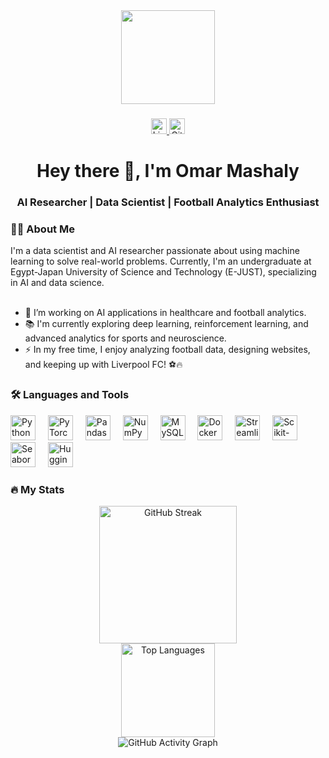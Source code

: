 <div align="center">
  <img height="150" src="https://media.giphy.com/media/M9gbBd9nbDrOTu1Mqx/giphy.gif"  />
</div>

###

<div align="center">
  <a href="https://www.linkedin.com/in/omar-mashaly">
    <img src="https://img.shields.io/static/v1?message=LinkedIn&logo=linkedin&label=&color=0077B5&logoColor=white&labelColor=&style=for-the-badge" height="25" alt="LinkedIn"  />
  </a>
  <a href="https://github.com/Omar10lfc">
    <img src="https://img.shields.io/static/v1?message=GitHub&logo=github&label=&color=181717&logoColor=white&labelColor=&style=for-the-badge" height="25" alt="GitHub"  />
  </a>
</div>

###

<h1 align="center">Hey there 👋, I'm Omar Mashaly</h1>
<h3 align="center">AI Researcher | Data Scientist | Football Analytics Enthusiast</h3>

###

<h3 align="left">👨‍💻 About Me</h3>

<p align="left">I'm a data scientist and AI researcher passionate about using machine learning to solve real-world problems. Currently, I'm an undergraduate at Egypt-Japan University of Science and Technology (E-JUST), specializing in AI and data science.<br><br>

- 🔭 I’m working on AI applications in healthcare and football analytics.<br>
- 📚 I'm currently exploring deep learning, reinforcement learning, and advanced analytics for sports and neuroscience.<br>
- ⚡ In my free time, I enjoy analyzing football data, designing websites, and keeping up with Liverpool FC! ⚽🔥
</p>

###

<h3 align="left">🛠 Languages and Tools</h3>

<div align="left">
  <img src="https://cdn.jsdelivr.net/gh/devicons/devicon/icons/python/python-original.svg" height="40" alt="Python" />
  <img width="12" />
  <img src="https://cdn.jsdelivr.net/gh/devicons/devicon/icons/pytorch/pytorch-original.svg" height="40" alt="PyTorch" />
  <img width="12" />
  <img src="https://cdn.jsdelivr.net/gh/devicons/devicon/icons/pandas/pandas-original.svg" height="40" alt="Pandas" />
  <img width="12" />
  <img src="https://cdn.jsdelivr.net/gh/devicons/devicon/icons/numpy/numpy-original.svg" height="40" alt="NumPy" />
  <img width="12" />
  <img src="https://cdn.jsdelivr.net/gh/devicons/devicon/icons/mysql/mysql-original.svg" height="40" alt="MySQL" />
  <img width="12" />
  <img src="https://cdn.jsdelivr.net/gh/devicons/devicon/icons/docker/docker-original.svg" height="40" alt="Docker" />
  <img width="12" />
  <img src="https://cdn.jsdelivr.net/gh/devicons/devicon/icons/streamlit/streamlit-original.svg" height="40" alt="Streamlit" />
  <img width="12" />
  <img src="https://upload.wikimedia.org/wikipedia/commons/0/05/Scikit_learn_logo_small.svg" height="40" alt="Scikit-Learn" />
  <img width="12" />
  <img src="https://seaborn.pydata.org/_images/logo-tall-lightbg.svg" height="40" alt="Seaborn" />
  <img width="12" />
  <img src="https://huggingface.co/datasets/huggingface/brand-assets/resolve/main/hf-logo.svg" height="40" alt="Hugging Face" />
</div>

###

<h3 align="left">🔥 My Stats</h3>

<div align="center">
  <img src="https://github-readme-streak-stats.herokuapp.com?user=Omar10lfc&theme=dark&hide_border=true" height="220" alt="GitHub Streak" />
  <br>
  <img src="https://github-readme-stats.vercel.app/api/top-langs/?username=Omar10lfc&layout=compact&theme=dark&exclude_repo=Jupyter-Notebooks" height="150" alt="Top Languages" />
  <br>
  <img src="https://github-readme-activity-graph.vercel.app/graph?username=Omar10lfc&theme=github-dark&hide_border=true" alt="GitHub Activity Graph" />
</div>

###
